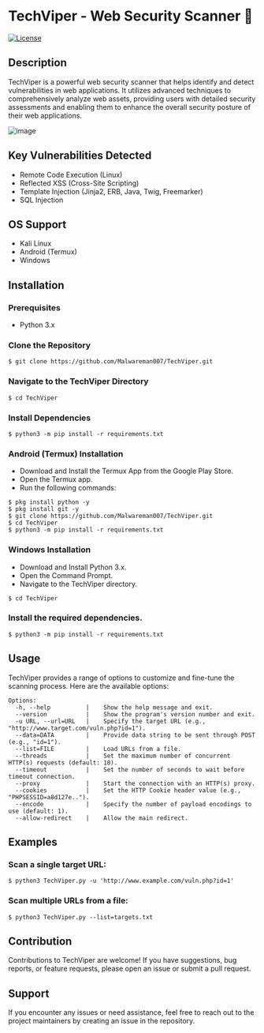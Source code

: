 # TechViper - Web Security Scanner 🔎

[![License](https://img.shields.io/badge/license-MIT-blue.svg)](https://github.com/Malwareman007/TechViper/blob/main/LICENSE)

## Description

TechViper is a powerful web security scanner that helps identify and detect vulnerabilities in web applications. It utilizes advanced techniques to comprehensively analyze web assets, providing users with detailed security assessments and enabling them to enhance the overall security posture of their web applications.

![image](https://github.com/Malwareman007/TechViper/assets/86009160/595f25fb-c1cd-4a84-a91b-4e8294533215)


## Key Vulnerabilities Detected

- Remote Code Execution (Linux)
- Reflected XSS (Cross-Site Scripting)
- Template Injection (Jinja2, ERB, Java, Twig, Freemarker)
- SQL Injection

## OS Support

- Kali Linux
- Android (Termux)
- Windows

## Installation

### Prerequisites

- Python 3.x

### Clone the Repository

```shell
$ git clone https://github.com/Malwareman007/TechViper.git
```
### Navigate to the TechViper Directory
```shell
$ cd TechViper
```
### Install Dependencies
```shell
$ python3 -m pip install -r requirements.txt
```
### Android (Termux) Installation
* Download and Install the Termux App from the Google Play Store.
* Open the Termux app.
* Run the following commands:
```shell
$ pkg install python -y
$ pkg install git -y
$ git clone https://github.com/Malwareman007/TechViper.git
$ cd TechViper
$ python3 -m pip install -r requirements.txt
```
### Windows Installation
* Download and Install Python 3.x.
* Open the Command Prompt.
* Navigate to the TechViper directory.
```shell
$ cd TechViper
```
### Install the required dependencies.
```shell
$ python3 -m pip install -r requirements.txt
```
## Usage
TechViper provides a range of options to customize and fine-tune the scanning process. Here are the available options:
```shell
Options:
  -h, --help          |    Show the help message and exit.
  --version           |    Show the program's version number and exit.
  -u URL, --url=URL   |    Specify the target URL (e.g., "http://www.target.com/vuln.php?id=1").
  --data=DATA         |    Provide data string to be sent through POST (e.g., "id=1").
  --list=FILE         |    Load URLs from a file.
  --threads           |    Set the maximum number of concurrent HTTP(s) requests (default: 10).
  --timeout           |    Set the number of seconds to wait before timeout connection.
  --proxy             |    Start the connection with an HTTP(s) proxy.
  --cookies           |    Set the HTTP Cookie header value (e.g., "PHPSESSID=a8d127e..").
  --encode            |    Specify the number of payload encodings to use (default: 1).
  --allow-redirect    |    Allow the main redirect.
  ```

## Examples
### Scan a single target URL:

```shell
$ python3 TechViper.py -u 'http://www.example.com/vuln.php?id=1'
```
### Scan multiple URLs from a file:
```shell
$ python3 TechViper.py --list=targets.txt
```
## Contribution
Contributions to TechViper are welcome! If you have suggestions, bug reports, or feature requests, please open an issue or submit a pull request.

## Support
If you encounter any issues or need assistance, feel free to reach out to the project maintainers by creating an issue in the repository.

